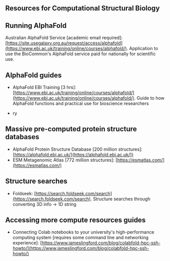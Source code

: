 ## Resources for Computational Structural Biology

## Running AlphaFold
Australian AlphaFold Service [academic email required]: [https://site.usegalaxy.org.au/request/access/alphafold](https://www.ebi.ac.uk/training/online/courses/alphafold/). Application to use the BioCommon's AlphaFold service paid for nationally for scientific use.

## AlphaFold guides
- AlphaFold EBI Training [3 hrs]: [https://www.ebi.ac.uk/training/online/courses/alphafold/](https://www.ebi.ac.uk/training/online/courses/alphafold/). Guide to how AlphaFold functions and practical use for bioscience researchers  


- ry
## Massive pre-computed protein structure databases
- AlphaFold Protein Structure Database [200 million structures]: [https://alphafold.ebi.ac.uk/](https://alphafold.ebi.ac.uk/])
- ESM Metagenomic Atlas [772 million structures]: [https://esmatlas.com/](https://esmatlas.com/)

## Structure searches 
- Foldseek: [https://search.foldseek.com/search](https://search.foldseek.com/search). Structure searches through converting 3D info -> 1D string

## Accessing more compute resources guides
- Connecting Colab notebooks to your university's high-performance computing system [requires some command line and networking experience]: [https://www.jameslingford.com/blog/colabfold-hpc-ssh-howto/](https://www.jameslingford.com/blog/colabfold-hpc-ssh-howto/) 
